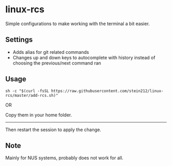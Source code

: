 # linux-rcs
Simple configurations to make working with the terminal a bit easier.

## Settings
- Adds alias for git related commands
- Changes up and down keys to autocomplete with history instead of choosing the previous/next command ran

## Usage
```
sh -c "$(curl -fsSL https://raw.githubusercontent.com/stein212/linux-rcs/master/add-rcs.sh)"
```
OR

Copy them in your home folder.

---

Then restart the session to apply the change.

## Note
Mainly for NUS systems, probably does not work for all.
